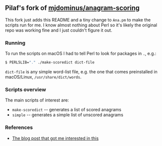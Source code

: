 ## Pilaf's fork of [mjdominus/anagram-scoring](https://github.com/mjdominus/anagram-scoring)

This fork just adds this README and a tiny change to `Ana.pm` to make the
scripts run for me. I know almost nothing about Perl so it's likely the
original repo was working fine and I just couldn't figure it out.

### Running

To run the scripts on macOS I had to tell Perl to look for packages in `.`,
e.g.:

```bash
$ PERL5LIB="." ./make-scoredict dict-file
```

`dict-file` is any simple word-list file, e.g. the one that comes preinstalled
in macOS/Linux, `/usr/share/dict/words`.

### Scripts overview

The main scripts of interest are:

* `make-scoredict` -- generates a list of scored anagrams
* `simple` -- generates a simple list of unscored anagrams

### References

* [The blog post that got me interested in this](https://blog.plover.com/lang/anagram-scoring.html)
